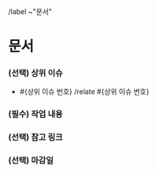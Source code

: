 <!-- 상위 작업이 있을시 -->
<!-- 제목 규칙: [#{상위 이슈 번호}] ** 작업 -->
/label ~"문서"

문서
==
<!-- 상위 이슈 있을시 없으면 삭제 -->
### (선택) 상위 이슈
- #{상위 이슈 번호} 
/relate #{상위 이슈 번호}


<!-- 작업 내용 설명 -->
### (필수) 작업 내용


<!-- 연관된 링크 기입 -->
### (선택) 참고 링크


<!-- 마감 기한 (ex. 2022/07/17) -->
### (선택) 마감일
